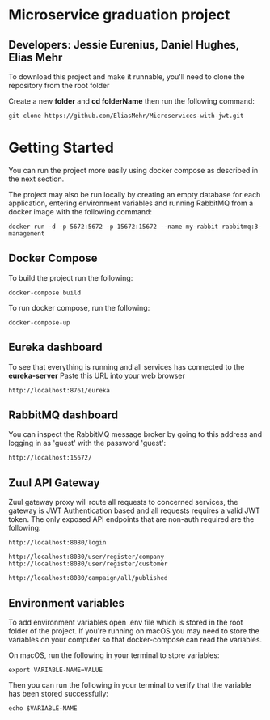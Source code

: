 # Microservice graduation project
## Developers: Jessie Eurenius, Daniel Hughes, Elias Mehr

To download this project and make it runnable, you'll need to clone the repository from the root folder

Create a new **folder** and **cd folderName**
then run the following command:
```
git clone https://github.com/EliasMehr/Microservices-with-jwt.git
```

# Getting Started
You can run the project more easily using docker compose as described in the next section.

The project may also be run locally by creating an empty database for each application, entering environment variables and running RabbitMQ from a docker image with the following command:
```
docker run -d -p 5672:5672 -p 15672:15672 --name my-rabbit rabbitmq:3-management
```

## Docker Compose
To build the project run the following:
```
docker-compose build
```

To run docker compose, run the following:
```
docker-compose-up
```

## Eureka dashboard
To see that everything is running and all services has connected to the **eureka-server**
Paste this URL into your web browser
```
http://localhost:8761/eureka
```

## RabbitMQ dashboard
You can inspect the RabbitMQ message broker by going to this address and logging in as 'guest' with the password 'guest':
```
http://localhost:15672/
```

## Zuul API Gateway
Zuul gateway proxy will route all requests to concerned services, the gateway is JWT Authentication based and all requests requires a valid JWT token.
The only exposed API endpoints that are non-auth required are the following:
```
http://localhost:8080/login
```
```
http://localhost:8080/user/register/company
http://localhost:8080/user/register/customer
```
```
http://localhost:8080/campaign/all/published
```

## Environment variables
To add environment variables open .env file which is stored in the root folder of the project.
If you're running on macOS you may need to store the variables on your computer so that docker-compose can read the variables.

On macOS, run the following in your terminal to store variables:
```
export VARIABLE-NAME=VALUE
```
Then you can run the following in your terminal to verify that the variable has been stored successfully:
```
echo $VARIABLE-NAME
```

